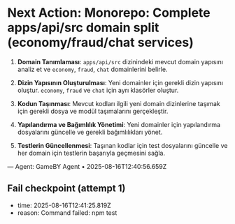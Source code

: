 # Next Action: Monorepo: Complete apps/api/src domain split (economy/fraud/chat services)

1. **Domain Tanımlaması**: `apps/api/src` dizinindeki mevcut domain yapısını analiz et ve `economy`, `fraud`, `chat` domainlerini belirle.

2. **Dizin Yapısının Oluşturulması**: Yeni domainler için gerekli dizin yapısını oluştur. `economy`, `fraud` ve `chat` için ayrı klasörler oluştur.

3. **Kodun Taşınması**: Mevcut kodları ilgili yeni domain dizinlerine taşımak için gerekli dosya ve modül taşımalarını gerçekleştir.

4. **Yapılandırma ve Bağımlılık Yönetimi**: Yeni domainler için yapılandırma dosyalarını güncelle ve gerekli bağımlılıkları yönet.

5. **Testlerin Güncellenmesi**: Taşınan kodlar için test dosyalarını güncelle ve her domain için testlerin başarıyla geçmesini sağla.

— Agent: GameBY Agent • 2025-08-16T12:40:56.659Z


## Fail checkpoint (attempt 1)
- time: 2025-08-16T12:41:25.819Z
- reason: Command failed: npm test
